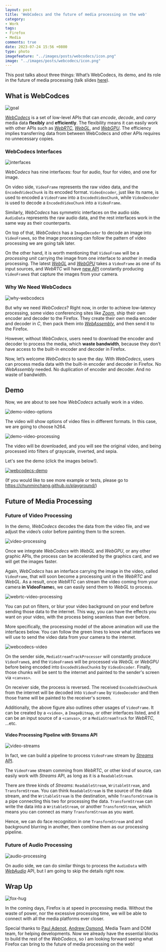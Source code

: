 ```yaml
---
layout: post
title: 'WebCodecs and the future of media processing on the web'
category:
- Work
tags:
- Firefox
- Media
comments: true
date: 2023-07-24 15:56 +0800
type: photo
imagefeature: "../images/posts/webcodecs/icon.png"
image: "../images/posts/webcodecs/icon.png"
---
```


This post talks about three things: What’s WebCodecs, its demo, and its role in the future of media processing (talk slides [here][slides]).

<!--read more-->

## What is WebCodces

![goal][goal]

[*WebCodecs*][webcodecs-api] is a set of low-level APIs that can *encode*, *decode*, and *carry* media data **flexibly** and **efficiently**. The flexibility means it can easily work with other APIs such as [*WebRTC*][webrtc-api], [*WebGL*][webgl-api], and [*WebGPU*][webgpu-api]. The efficiency implies transferring data from between WebCodecs and other APIs requires no unnecessary copies.

### WebCodecs Interfaces

![interfaces][interfaces]

*WebCodecs* has nine interfaces: four for audio, four for video, and one for image.

On video side, `VideoFrame` represents the raw video data, and the `EncodedVideoChunk` is its encoded format. `VideoEncoder`, just like its name, is used to encoded a `VideoFrame` into a `EncodedVideoChunk`, while `VideoDecoder` is used to decode a `EncodedVideoChunk` into a `VideoFrame`.

Similarly, *WebCodecs* has symmetric interfaces on the audio side. `AudioData` represents the raw audio data, and the rest interfaces work in the same way as their counterparts.

On top of that, *WebCodecs* has a `ImageDecoder` to decode an image into `VideoFrame`s, so the image processing can follow the pattern of video processing we are going talk later.

On the other hand, it is worth mentioning that `VideoFrame` will be a *processing unit* carrying the image from one interface to another in media processing. The latest [*WebGL*][videoframe-in-webgl] and [*WebGPU*][videoframe-in-webgpu] takes a `VideoFrame` as one of its input sources, and *WebRTC* will have [new API]([insertable-streams]) constantly producing `VideoFrame`s that capture the images from your camera.

### Why We Need WebCodecs

![why-webcodecs][why-webcodecs]

But why we need *WebCodecs*? Right now, in order to achieve low-latency processing, some video conferencing sites like [*Zoom*][zoom-hack], ship their own encoder and decoder to the Firefox. They create their own media encoder and decoder in *C*, then pack them into [*WebAssembly*][wasm], and then send it to the Firefox.

However, without *WebCodecs*, users need to download the encoder and decoder to process the media, which **waste bandwidth**, because they don’t have access to the built-in encoder and decoder in Firefox.

Now, let’s welcome *WebCodecs* to save the day. With *WebCodecs*, users can process media data with the built-in encoder and decoder in Firefox. No *WebAssembly* needed. No duplication of encoder and decoder. And no waste of bandwidth.

## Demo

Now, we are about to see how *WebCodecs* actually work in a video.

![demo-video-options][demo-video-options]

The video will show options of video files in different formats. In this case, we are going to choose h264.

![demo-video-processing][demo-video-processing]

The video will be downloaded, and you will see the original video, and being processed into filters of grayscale, inverted, and sepia.

Let's see the demo (click the images below!).

[![webcodecs-demo](../images/posts/webcodecs/icon.png)](https://ody.sh/V02bSXloFY)

(If you would like to see more example or tests, please go to https://chunminchang.github.io/playground/)

## Future of Media Processing

### Future of Video Processing

In the demo, *WebCodecs* decodes the data from the video file, and we adjust the video’s color before painting them to the screen.

![video-processing][video-processing]

Once we integrate *WebCodecs* with *WebGL* and *WebGPU*, or any other graphic APIs, the process can be accelerated by the graphics card, and we will get the images faster.

Again, *WebCodecs* has an interface carrying the image in the video, called `VideoFrame`, that will soon become a processing unit in the *WebRTC* and *WebGL*. As a result, once *WebRTC* can stream the video coming from your camera **in VideoFrame**s, we can easily send them to *WebGL* to process.

![webrtc-video-processing][webrtc-video-processing]

You can put on filters, or blur your video background on your end before sending those data to the internet.
This way, you can have the effects you want on your video, with the process being seamless than ever before.

More specifically, the processing model of the above animation will use the interfaces below. You can follow the green lines to know what interfaces we will use to send the video data from your camera to the internet.

![webcodecs-video][webcodecs-video]

On the sender side, `MediaStreamTrackProcesser` will constantly produce `VideoFrame`s, and the `VideoFrame`s will be processed via *WebGL* or *WebGPU* before being encoded into `EncodedVideoChunk`s by `VideoEncoder`. Finally, those chunks will be sent to the internet and painted to the sender's screen via `<canvas>`.

On receiver side, the process is reversed. The received `EncodedVideoChunk` from the internet will be decoded into `VideoFrame` by `VideoDecoder` and then those frame will be painted to the receiver's screen.

Additionally, the above figure also outlines other usages of `VideoFrame`. It can be created by a `<video>`, a `ImageBitmap`, or other interfaces listed, and it can be an input source of a `<canvas>`, or a `MediaStreamTrack` for *WebRTC*, ...etc.
#### Video Processing Pipeline with Streams API

![video-streams][video-streams]

In fact, we can build a pipeline to process `VideoFrame` stream by [*Streams* API][streams-api].

The `VideoFrame` stream comming from *WebRTC*, or other kind of source, can easily work with *Streams* API, as long as it is a `ReadableStream`.

There are three kinds of *Streams*: `ReadableStream`, `WritableStream`, and `TransformStream`. You can think `ReadableStream` is the source of the data stream, and the `WritableStream` is the destination, while `TransformStream` is a pipe connecting this two for processing the data. `TransformStream` can write the data into a `WritableStream`, or another `TransformStream`, which means you can connect as many `TransformStream` as you want.

Hence, we can do face recognition in one `TransformStream` and
and background blurring in another, then combine them as our processing pipeline.

### Future of Audio Processing

![audio-processing][audio-processing]

On audio side, we can do similar things to process the `AudioData` with [*WebAudio*][webaudio-api] API, but I am going to skip the details right now.

## Wrap Up

![fox-hug][fox-hug]

In the coming days, Firefox is at speed in processing media. Without the waste of power, nor the excessive processing time, we will be able to connect with all the media platforms ever closer.

Special thanks to [Paul Adenot](https://github.com/padenot), [Andrew Osmond](https://github.com/aosmond), Media Team and DOM team, for helping developments. Now we already have the essential blocks to build the rest of the *WebCodecs*, so I am looking forward seeing what Firefox can bring to the future of media processing on the web!

[webcodecs-api]: https://developer.mozilla.org/en-US/docs/Web/API/WebCodecs_API
[webrtc-api]: https://developer.mozilla.org/en-US/docs/Web/API/WebRTC_API
[webgl-api]: https://developer.mozilla.org/en-US/docs/Web/API/WebGL_API
[webgpu-api]: https://developer.mozilla.org/en-US/docs/Web/API/WebGPU_API
[goal]: ../images/posts/webcodecs/webcodecs-goal.png "WebCodecs Goal"
[interfaces]: ../images/posts/webcodecs/interfaces.png "WebCodecs Interfaces"
[videoframe-in-webgl]: https://registry.khronos.org/webgl/specs/latest/1.0/#5.14 "VideoFrame in WebGL"
[videoframe-in-webgpu]: https://gpuweb.github.io/gpuweb/#external-texture-creation "VideoFrame in WebGPU"
[insertable-streams]: https://github.com/w3c/mediacapture-transform "Insertable Streams of Media"
[why-webcodecs]: ../images/posts/webcodecs/why-webcodecs.gif "Why WebCodecs"
[zoom-hack]: https://webrtchacks.com/zoom-avoids-using-webrtc/
[wasm]: https://developer.mozilla.org/en-US/docs/WebAssembly
[demo-video-options]: ../images/posts/webcodecs/webcodecs-video-options.png "Video Options in demo"
[demo-video-processing]: ../images/posts/webcodecs/webcodecs-processing-and-stat.png "Video Processings in demo"
[video-processing]: ../images/posts/webcodecs/webcodecs-video-processing.gif "Future of Video Processing"
[webrtc-video-processing]: ../images/posts/webcodecs/webrtc-webcodecs.gif "Future of Video Processing"
[webcodecs-video]: ../images/posts/webcodecs/webcodecs-video.png "Future of Video Processing Interfaces"
[video-streams]: ../images/posts/webcodecs/streams-api.png "Video Processing Pipeline with Streams API"
[streams-api]: https://developer.mozilla.org/en-US/docs/Web/API/Streams_API
[audio-processing]: ../images/posts/webcodecs/webcodecs-audio.png "Future of Audio Processing"
[webaudio-api]: https://developer.mozilla.org/en-US/docs/Web/API/Web_Audio_API
[fox-hug]: ../images/posts/webcodecs/fox-hug-media-platforms.png
[fx-webcodecs-July-25-2023]: https://github.com/mozilla/gecko-dev/tree/28f4536791dc9f145984ec9004102982ee6cc905/dom/media/webcodecs

[slides]: https://docs.google.com/presentation/d/1UNYg2RWDBNeazOUgoUJTes7VhYnEcG4wUDLoQOwIpC0/edit?usp=sharing